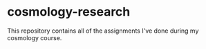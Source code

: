 # cosmology-research
This repository contains all of the assignments I've done during my cosmology course.
